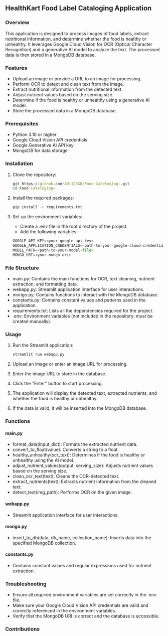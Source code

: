 ## HealthKart Food Label Cataloging Application

### Overview

This application is designed to process images of food labels, extract nutritional information, and determine whether the food is healthy or unhealthy. It leverages Google Cloud Vision for OCR (Optical Character Recognition) and a generative AI model to analyze the text. The processed data is then stored in a MongoDB database.

### Features

- Upload an image or provide a URL to an image for processing.
- Perform OCR to detect and clean text from the image.
- Extract nutritional information from the detected text.
- Adjust nutrient values based on the serving size.
- Determine if the food is healthy or unhealthy using a generative AI model.
- Store the processed data in a MongoDB database.

### Prerequisites

- Python 3.10 or higher
- Google Cloud Vision API credentials
- Google Generative AI API key
- MongoDB for data storage

### Installation

1. Clone the repository:

    ```cmd
    git https://github.com/Adi123XD/Food-Cateloging-.git
    cd Food-Cateloging-
   ```

2. Install the required packages:

    ```cmd
    pip install -r requirements.txt
    ```

3. Set up the environment variables:
   - Create a .env file in the root directory of the project.
   - Add the following variables:

    ```python
    GOOGLE_API_KEY=<your-google-api-key>
    GOOGLE_APPLICATION_CREDENTIALS=<path-to-your-google-cloud-credentials-json>
    MODEL_PATH=<path-to-your-model-file>
    MONGO_URI=<your-mongo-uri>
    ```

### File Structure

- main.py: Contains the main functions for OCR, text cleaning, nutrient extraction, and formatting data.
- webapp.py: Streamlit application interface for user interactions.
- mongo.py: Contains functions to interact with the MongoDB database.
- constants.py: Contains constant values and patterns used in the application.
- requirements.txt: Lists all the dependencies required for the project.
- .env: Environment variables (not included in the repository; must be created manually).

### Usage

1. Run the Streamlit application:

    ```python
    streamlit run webapp.py
    ```

2. Upload an image or enter an image URL for processing.
3. Enter the image URL to store in the database.
4. Click the "Enter" button to start processing.
5. The application will display the detected text, extracted nutrients, and whether the food is healthy or unhealthy.
6. If the data is valid, it will be inserted into the MongoDB database.

### Functions

#### main.py

- format_data(input_dict): Formats the extracted nutrient data.
- convert_to_float(value): Converts a string to a float.
- healthy_unhealthy(ocr_text): Determines if the food is healthy or unhealthy using the AI model.
- adjust_nutrient_values(output, serving_size): Adjusts nutrient values based on the serving size.
- clean_ocr_text(text): Cleans the OCR-detected text.
- extract_nutrients(text): Extracts nutrient information from the cleaned text.
- detect_text(img_path): Performs OCR on the given image.

#### webapp.py

- Streamlit application interface for user interactions.

#### mongo.py

- insert_to_db(data, db_name, collection_name): Inserts data into the specified MongoDB collection.

#### constants.py

- Contains constant values and regular expressions used for nutrient extraction.

### Troubleshooting

- Ensure all required environment variables are set correctly in the .env file.
- Make sure your Google Cloud Vision API credentials are valid and correctly referenced in the environment variables.
- Verify that the MongoDB URI is correct and the database is accessible.

### Contributions


